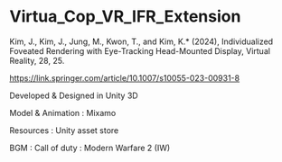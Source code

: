 # Virtua_Cop_VR_IFR_Extension

Kim, J., Kim, J., Jung, M., Kwon, T., and Kim, K.* (2024), Individualized Foveated Rendering with Eye-Tracking Head-Mounted Display, Virtual Reality, 28, 25.

https://link.springer.com/article/10.1007/s10055-023-00931-8

Developed & Designed in Unity 3D

Model & Animation : Mixamo

Resources : Unity asset store

BGM : Call of duty : Modern Warfare 2 (IW)
